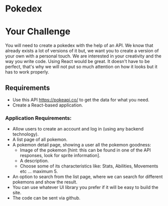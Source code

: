 # Pokedex

# Your Challenge

You will need to create a pokedex with the help of an API. We know that already exists a lot of versions of it but, we want you to create a version of your own with a personal touch. We are interested in your creativity and the way you write code. Using React would be great. It doesn't have to be perfect, that's why we will not put so much attention on how it looks but it has to work properly.

## Requirements

- Use this API https://pokeapi.co/ to get the data for what you need.
- Create a React-based application.

### Application Requirements:
- Allow users to create an account and log in (using any backend technology).
- A list page of all pokemon.
- A pokemon detail page, showing a user all the pokemon goodness:
    - Image of the pokemon [hint: this can be found in one of the API responses, look for sprite information].
    - A description.
    - Choose some of its characteristics like: Stats, Abilities, Movements etc ... maximum 5.
- An option to search from the list page, where we can search for different pokemons and show the result.
- You can use whatever UI library you prefer if it will be easy to build the site.
- The code can be sent via github.
